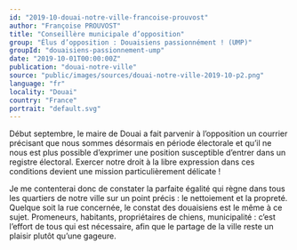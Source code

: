 ```yaml
---
id: "2019-10-douai-notre-ville-francoise-prouvost"
author: "Françoise PROUVOST"
title: "Conseillère municipale d’opposition"
group: "Élus d’opposition : Douaisiens passionnément ! (UMP)"
groupId: "douaisiens-passionnement-ump"
date: "2019-10-01T00:00:00Z"
publication: "douai-notre-ville"
source: "public/images/sources/douai-notre-ville-2019-10-p2.png"
language: "fr"
locality: "Douai"
country: "France"
portrait: "default.svg"
---
```


Début septembre, le maire de Douai a fait parvenir à l’opposition un courrier précisant que nous sommes désormais en période électorale et qu’il ne nous est plus possible d’exprimer une position susceptible d’entrer dans un registre électoral. Exercer notre droit à la libre expression dans ces conditions devient une mission particulièrement délicate !

Je me  contenterai donc de constater la parfaite égalité qui règne dans tous les quartiers de notre ville sur un point précis : le  nettoiement et  la  propreté. Quelque soit la rue concernée, le constat des douaisiens est le même à ce sujet. Promeneurs, habitants, propriétaires de chiens, municipalité : c’est l’effort de tous qui est nécessaire, afin que le partage de la ville reste un plaisir plutôt qu’une gageure.
